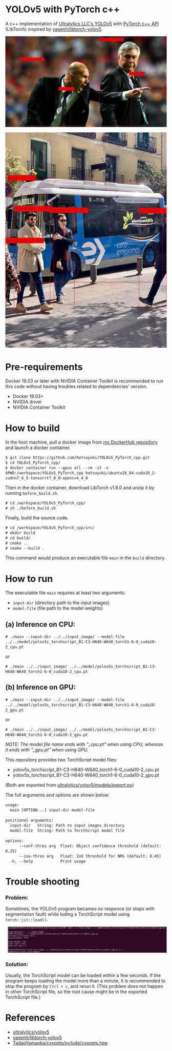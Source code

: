 # YOLOv5 with PyTorch c++

A c++ implementation of [Ultralytics LLC's YOLOv5](https://github.com/ultralytics/yolov5) with [PyTorch c++ API](https://pytorch.org/cppdocs/) (LibTorch) inspired by [yasenh/libtorch-yolov5](https://github.com/yasenh/libtorch-yolov5).

![alt](./result_image/result_image_YOLOv5/result_zidane.jpg)

![alt](./result_image/result_image_YOLOv5/result_bus.jpg)



# Pre-requirements

Docker 19.03 or later with NVIDIA Container Toolkit is recommended to run this code without having troubles related to dependencies' version.

* Docker 19.03+
* NVIDIA driver
* NVIDIA Container Toolkit



# How to build

In the host machine, pull a docker image from [my DockerHub repository](https://hub.docker.com/repository/docker/hotsuyuki/ubuntu18_04-cuda10_2-cudnn7_6_5-tensorrt7_0_0-opencv4_4_0) and launch a docker container.

```
$ git clone https://github.com/hotsuyuki/YOLOv5_PyTorch_cpp.git
$ cd YOLOv5_PyTorch_cpp/
$ docker container run --gpus all --rm -it -v $PWD:/workspace/YOLOv5_PyTorch_cpp hotsuyuki/ubuntu18_04-cuda10_2-cudnn7_6_5-tensorrt7_0_0-opencv4_4_0
```

Then in the docker container, download LibTorch v1.6.0 and unzip it by running `before_build.sh`.

```
# cd /workspace/YOLOv5_PyTorch_cpp/
# sh ./before_build.sh
```

Finally, build the source code.

```
# cd /workspace/YOLOv5_PyTorch_cpp/src/
# mkdir build
# cd build/
# cmake ..
# cmake --build .
```

This command would produce an executable file `main` in the `build` directory. 



# How to run

The executable file `main` requires at least two arguments:

* `input-dir` (directory path to the input images)
* `model-file` (file path to the model weights)

## (a) Inference on CPU:

```
# ./main --input-dir ../../input_image/ --model-file ../../model/yolov5s_torchscript_B1-C3-H640-W640_torch1-6-0_cuda10-2_cpu.pt
```
or
```
# ./main ../../input_image/ ../../model/yolov5s_torchscript_B1-C3-H640-W640_torch1-6-0_cuda10-2_cpu.pt
```

## (b) Inference on GPU:

```
# ./main --input-dir ../../input_image/ --model-file ../../model/yolov5s_torchscript_B1-C3-H640-W640_torch1-6-0_cuda10-2_gpu.pt
```
or
```
# ./main ../../input_image/ ../../model/yolov5s_torchscript_B1-C3-H640-W640_torch1-6-0_cuda10-2_gpu.pt
```

*NOTE: The model file name ends with "_cpu.pt" when using CPU, whereas it ends with "_gpu.pt" when using GPU.*

This repository provides two TorchScript model files:

* yolov5s_torchscript_B1-C3-H640-W640_torch1-6-0_cuda10-2_cpu.pt 
* yolov5s_torchscript_B1-C3-H640-W640_torch1-6-0_cuda10-2_gpu.pt 

(Both are exported from [ultralytics/yolov5/models/export.py](https://github.com/ultralytics/yolov5/blob/master/models/export.py))

The full arguments and options are shown below:

```
usage:
  main [OPTION...] input-dir model-file

positional arguments:
  input-dir   String: Path to input images directory
  model-file  String: Path to TorchScript model file

options:
      --conf-thres arg  Float: Object confidence threshold (default: 0.25)
      --iou-thres arg   Float: IoU threshold for NMS (default: 0.45)
  -h, --help            Print usage
```



# Trouble shooting

### Problem:

Sometimes, the YOLOv5 program becames no responce (or stops with segmentation fault) while loding a TorchScript model using `torch::jit::load()`.

![alt](./result_image/result_image_YOLOv5/YOLOv5_segfault_while_loding_TorchScript.png)

### Solution:

Usually, the TorchScript model can be loaded within a few seconds.
If the program keeps loading the model more than a minute, it is recommended to stop the program by `Ctrl + c`, and rerun it. 
(This problem does not happen in other TorchScript file, so the root cause might be in the exported TorchScript file.)



# References

* [ultralytics/yolov5](https://github.com/ultralytics/yolov5)
* [yasenh/libtorch-yolov5](https://github.com/yasenh/libtorch-yolov5)
* [TadaoYamaoka/cxxopts/include/cxxopts.hpp](https://github.com/TadaoYamaoka/cxxopts/blob/master/include/cxxopts.hpp)